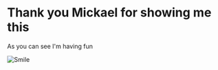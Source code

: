 # Thank you Mickael for showing me this
As you can see I'm having fun

![Smile](https://images-eu.ssl-images-amazon.com/images/I/715vwvP5ZEL.png)

